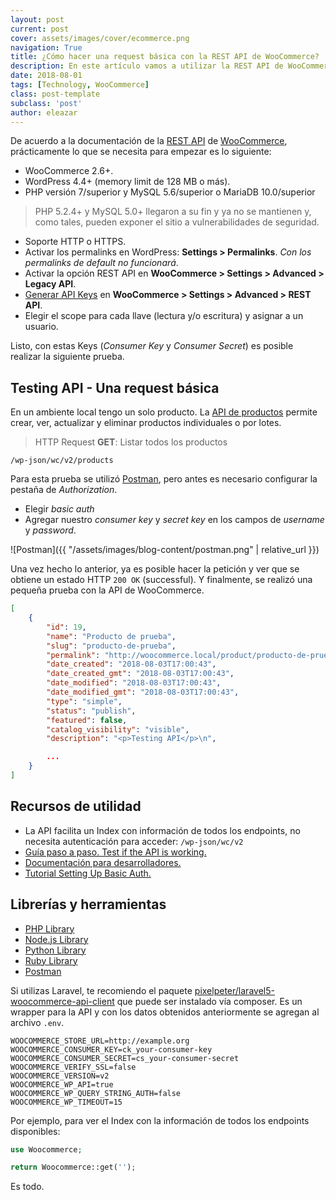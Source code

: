```yaml
---
layout: post
current: post
cover: assets/images/cover/ecommerce.png
navigation: True
title: ¿Cómo hacer una request básica con la REST API de WooCommerce?
description: En este artículo vamos a utilizar la REST API de WooCommerce 2.6 para obtener todos los productos en formato JSON.
date: 2018-08-01
tags: [Technology, WooCommerce]
class: post-template
subclass: 'post'
author: eleazar
---
```


De acuerdo a la documentación de la [REST API](https://docs.woocommerce.com/document/woocommerce-rest-api/) de [WooCommerce](https://woocommerce.com/), prácticamente lo que se necesita para empezar es lo siguiente:

- WooCommerce 2.6+.
- WordPress 4.4+ (memory limit de 128 MB o más).
- PHP versión 7/superior y MySQL 5.6/superior o MariaDB 10.0/superior

> PHP 5.2.4+ y MySQL 5.0+ llegaron a su fin y ya no se mantienen y, como tales, pueden exponer el sitio a vulnerabilidades de seguridad.

- Soporte HTTP o HTTPS.
- Activar los permalinks en WordPress: **Settings > Permalinks**. *Con los permalinks de default no funcionará*.
- Activar la opción REST API en **WooCommerce > Settings > Advanced > Legacy API**.
- [Generar API Keys](http://woocommerce.github.io/woocommerce-rest-api-docs/#rest-api-keys) en **WooCommerce > Settings > Advanced > REST API**.
- Elegir el scope para cada llave (lectura y/o escritura) y asignar a un usuario.

Listo, con estas Keys (_Consumer Key_ y _Consumer Secret_) es posible realizar la siguiente prueba.

## Testing API - Una request básica

En un ambiente local tengo un solo producto. La [API de productos](http://woocommerce.github.io/woocommerce-rest-api-docs/#product-properties) permite crear, ver, actualizar y eliminar productos individuales o por lotes.

> HTTP Request **GET**: Listar todos los productos

```
/wp-json/wc/v2/products
```

Para esta prueba se utilizó [Postman](https://www.getpostman.com/apps), pero antes es necesario configurar la pestaña de _Authorization_.

- Elegir _basic auth_
- Agregar nuestro _consumer key_ y _secret key_ en los campos de _username_ y _password_.

![Postman]({{ "/assets/images/blog-content/postman.png" | relative_url }})

Una vez hecho lo anterior, ya es posible hacer la petición y ver que se obtiene un estado HTTP `200 OK` (successful). Y finalmente, se realizó una pequeña prueba con la API de WooCommerce.

```json
[
    {
        "id": 19,
        "name": "Producto de prueba",
        "slug": "producto-de-prueba",
        "permalink": "http://woocommerce.local/product/producto-de-prueba/",
        "date_created": "2018-08-03T17:00:43",
        "date_created_gmt": "2018-08-03T17:00:43",
        "date_modified": "2018-08-03T17:00:43",
        "date_modified_gmt": "2018-08-03T17:00:43",
        "type": "simple",
        "status": "publish",
        "featured": false,
        "catalog_visibility": "visible",
        "description": "<p>Testing API</p>\n",

        ...
    }
]
```

## Recursos de utilidad

- La API facilita un Index con información de todos los endpoints, no necesita autenticación para acceder: `/wp-json/wc/v2`
- [Guía paso a paso. Test if the API is working.](https://github.com/woocommerce/woocommerce/wiki/Getting-started-with-the-REST-API)
- [Documentación para desarrolladores.](http://woocommerce.github.io/woocommerce-rest-api-docs/)
- [Tutorial Setting Up Basic Auth.](https://code.tutsplus.com/es/tutorials/wp-rest-api-setting-up-and-using-basic-authentication--cms-24762)

## Librerías y herramientas

- [PHP Library](https://github.com/woocommerce/wc-api-php)
- [Node.js Library](https://www.npmjs.com/package/woocommerce-api)
- [Python Library](https://pypi.python.org/pypi/WooCommerce)
- [Ruby Library](https://rubygems.org/gems/woocommerce_api)
- [Postman](https://www.getpostman.com/)

Si utilizas Laravel, te recomiendo el paquete [pixelpeter/laravel5-woocommerce-api-client](https://github.com/pixelpeter/laravel5-woocommerce-api-client) que puede ser instalado vía composer. Es un wrapper para la API y con los datos obtenidos anteriormente se agregan al archivo `.env`.

```
WOOCOMMERCE_STORE_URL=http://example.org
WOOCOMMERCE_CONSUMER_KEY=ck_your-consumer-key
WOOCOMMERCE_CONSUMER_SECRET=cs_your-consumer-secret
WOOCOMMERCE_VERIFY_SSL=false
WOOCOMMERCE_VERSION=v2
WOOCOMMERCE_WP_API=true
WOOCOMMERCE_WP_QUERY_STRING_AUTH=false
WOOCOMMERCE_WP_TIMEOUT=15
```

Por ejemplo, para ver el Index con la información de todos los endpoints disponibles:

```php
use Woocommerce;

return Woocommerce::get('');
```

Es todo.

